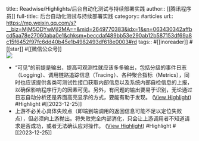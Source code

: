 title:: Readwise/Highlights/后台自动化测试与持续部署实践
author:: [[腾讯程序员]]
full-title:: 后台自动化测试与持续部署实践
category:: #articles
url:: https://mp.weixin.qq.com/s?__biz=MjM5ODYwMjI2MA==&mid=2649770383&idx=1&sn=063430342affbcd5aa78e27060aba0e1&chksm=beccdaf489bb53e290ab12b587153df69a8c15f6452f97fc6dd40b45e1b4982493df618e0003#rd
tags:: #[[inoreader]] #[[star]] #[[微信公众号]]  
![](http://mmbiz.qpic.cn/mmbiz_jpg/j3gficicyOvasKZNMI7ibTSY3FNTmtwb6GPDJOiajYEXs5st4WY2jRibOnSA4M2K8sYViaAf36wjR1ANV08qVps957lQ/0?wx_fmt=jpeg)
- “可见”的前提是输出，提高可观测性就应该多多输出，包括分级的事件日志（Logging）、调用链路追踪信息（Tracing）、各种聚合指标（Metrics），同时也应该提供各类可测试性接口获取内部信息以及系统内部自检信息的上报，以确保影响程序行为的因素可见。另外，有问题的输出要易于识别，无论通过日志自动分析还是界面高亮显示的方式，要能有助于发现。 ([View Highlight](https://read.readwise.io/read/01hjfvpeg8qfyr1gr3gb3expj7)) #Highlight #[[2023-12-25]]
- 上游不必关心具体失败点（即端到端调用的返回信息可能不足以定位失败点），但必须向上游抛出。将失败完全内部消化，只会让上游调用者不知道请求是否成功，或者无法确认应对操作。 ([View Highlight](https://read.readwise.io/read/01hjfvppbbh5jx30y4b1fsxvxy)) #Highlight #[[2023-12-25]]